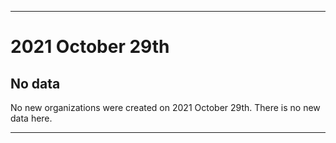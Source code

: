 
***

# 2021 October 29th

## No data

No new organizations were created on 2021 October 29th. There is no new data here.

***
